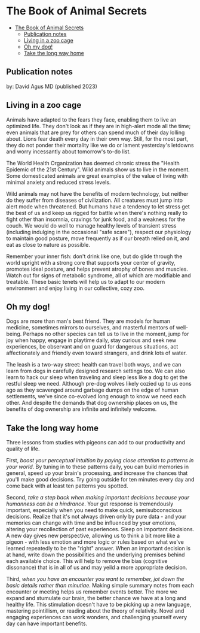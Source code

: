# The Book of Animal Secrets

- [The Book of Animal Secrets](#the-book-of-animal-secrets)
  - [Publication notes](#publication-notes)
  - [Living in a zoo cage](#living-in-a-zoo-cage)
  - [Oh my dog!](#oh-my-dog)
  - [Take the long way home](#take-the-long-way-home)

## Publication notes

by: David Agus MD (published 2023)

## Living in a zoo cage

Animals have adapted to the fears they face, enabling them to live an optimized life. They don't look as if they are in high-alert mode all the time; even animals that are prey for others can spend much of their day lolling about. Lions fear death every day in their own way. Still, for the most part, they do not ponder their mortality like we do or lament yesterday's letdowns and worry incessantly about tomorrow's to-do list.

The World Health Organization has deemed chronic stress the "Health Epidemic of the 21st Century". Wild animals show us to live in the moment. Some domesticated animals are great examples of the value of living with minimal anxiety and reduced stress levels.

Wild animals may not have the benefits of modern technology, but neither do they suffer from diseases of civilization. All creatures must jump into alert mode when threatened. But humans have a tendency to let stress get the best of us and keep us rigged for battle when there's nothing really to fight other than insomnia, cravings for junk food, and a weakness for the couch. We would do well to manage healthy levels of transient stress (including indulging in the occasional "safe scare"), respect our physiology to maintain good posture, move frequently as if our breath relied on it, and eat as close to nature as possible.

Remember your inner fish: don't drink like one, but do glide through the world upright with a strong core that supports your center of gravity, promotes ideal posture, and helps prevent atrophy of bones and muscles. Watch out for signs of metabolic syndrome, all of which are modifiable and treatable. These basic tenets will help us to adapt to our modern environment and enjoy living in our collective, cozy zoo.

## Oh my dog!

Dogs are more than man's best friend. They are models for human medicine, sometimes mirrors to ourselves, and masterful mentors of well-being. Perhaps no other species can tell us to live in the moment, jump for joy when happy, engage in playtime daily, stay curious and seek new experiences, be observant and on guard for dangerous situations, act affectionately and friendly even toward strangers, and drink lots of water.

The leash is a two-way street: health can travel both ways, and we can learn from dogs in carefully designed research settings too. We can also learn to hack our sleep when traveling and sleep less like a dog to get the restful sleep we need. Although pre-dog wolves likely cozied up to us eons ago as they scavenged around garbage dumps on the edge of human settlements, we've since co-evolved long enough to know we need each other. And despite the demands that dog ownership places on us, the benefits of dog ownership are infinite and infinitely welcome.

## Take the long way home

Three lessons from studies with pigeons can add to our productivity and quality of life.

First, _boost your perceptual intuition by paying close attention to patterns in your world_. By tuning in to these patterns daily, you can build memories in general, speed up your brain's processing, and increase the chances that you'll make good decisions. Try going outside for ten minutes every day and come back with at least ten patterns you spotted.

Second, _take a step back when making important decisions because your humanness can be a hindrance_. Your gut response is tremendously important, especially when you need to make quick, semisubconscious decisions. Realize that it's not always driven only by pure data - and your memories can change with time and be influenced by your emotions, altering your recollection of past experiences. Sleep on important decisions. A new day gives new perspective, allowing us to think a bit more like a pigeon - with less emotion and more logic or rules based on what we've learned repeatedly to be the "right" answer. When an important decision is at hand, write down the possibilities and the underlying premises behind each available choice. This will help to remove the bias (cognitive dissonance) that is in all of us and may yeild a more appropriate decision.

Third, _when you have an encounter you want to remember, jot down the basic details rather than minutiae_. Making simple summary notes from each encounter or meeting helps us remember events better. The more we expand and stumulate our brain, the better chance we have at a long and healthy life. This stimulation doesn't have to be picking up a new language, mastering pointillism, or reading about the theory of relativity. Novel and engaging experiences can work wonders, and challenging yourself every day can have important benefits.
